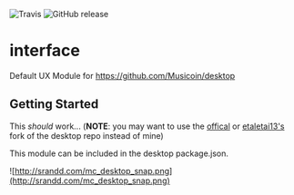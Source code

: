 ![Travis](https://img.shields.io/travis/etaletai13/interface.svg?style=for-the-badge)
![GitHub release](https://img.shields.io/github/release/etaletai13/interface.svg?style=for-the-badge)

# interface
Default UX Module for https://github.com/Musicoin/desktop

## Getting Started
This *should* work... (**NOTE**: you may want to use the [offical](https://github.com/Musicoin/desktop) or [etaletai13's](https://github.com/etaletai13/desktop]) fork of the desktop repo instead of mine)

This module can be included in the desktop package.json.

![http://srandd.com/mc_desktop_snap.png](http://srandd.com/mc_desktop_snap.png)
